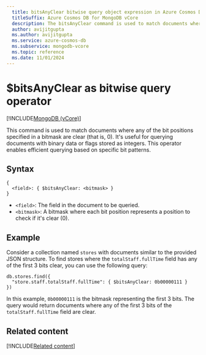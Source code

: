 ```yaml
---
  title: bitsAnyClear bitwise query object expression in Azure Cosmos DB for MongoDB vCore
  titleSuffix: Azure Cosmos DB for MongoDB vCore
  description: The bitsAnyClear command is used to match documents where any of the bit positions specified in a bitmask are clear.
  author: avijitgupta
  ms.author: avijitgupta
  ms.service: azure-cosmos-db
  ms.subservice: mongodb-vcore
  ms.topic: reference
  ms.date: 11/01/2024
---
```


# $bitsAnyClear as bitwise query operator

[!INCLUDE[MongoDB (vCore)](~/reusable-content/ce-skilling/azure/includes/cosmos-db/includes/appliesto-mongodb-vcore.md)]

This command is used to match documents where any of the bit positions specified in a bitmask are clear (that is, 0). It's useful for querying documents with binary data or flags stored as integers. This operator enables efficient querying based on specific bit patterns.

## Syntax

```mongodb
{
  <field>: { $bitsAnyClear: <bitmask> }
}
```

- `<field>`: The field in the document to be queried.
- `<bitmask>`: A bitmask where each bit position represents a position to check if it's clear (0).

## Example

Consider a collection named `stores` with documents similar to the provided JSON structure. To find stores where the `totalStaff.fullTime` field has any of the first 3 bits clear, you can use the following query:

```mongodb
db.stores.find({
  "store.staff.totalStaff.fullTime": { $bitsAnyClear: 0b00000111 }
})
```

In this example, `0b00000111` is the bitmask representing the first 3 bits. The query would return documents where any of the first 3 bits of the `totalStaff.fullTime` field are clear.

## Related content

[!INCLUDE[Related content](../includes/related-content.md)]
